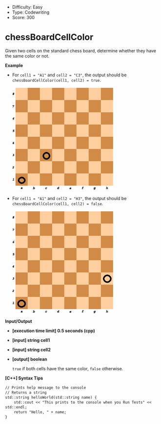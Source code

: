 - Difficulty: Easy
- Type: Codewriting
- Score: 300

# chessBoardCellColor

Given two cells on the standard chess board, determine whether they have the same color or not.

**Example**

- For `cell1 = "A1"` and `cell2 = "C3"`, the output should be
  `chessBoardCellColor(cell1, cell2) = true`.

  ![img](example1.png)

- For `cell1 = "A1"` and `cell2 = "H3"`, the output should be
  `chessBoardCellColor(cell1, cell2) = false`.

  ![img](example2.png)

**Input/Output**

- **[execution time limit] 0.5 seconds (cpp)**

- **[input] string cell1**

- **[input] string cell2**

- **[output] boolean**

  `true` if both cells have the same color, `false` otherwise.

**[C++] Syntax Tips**

```
// Prints help message to the console
// Returns a string
std::string helloWorld(std::string name) {
    std::cout << "This prints to the console when you Run Tests" << std::endl;
    return "Hello, " + name;
}
```

 